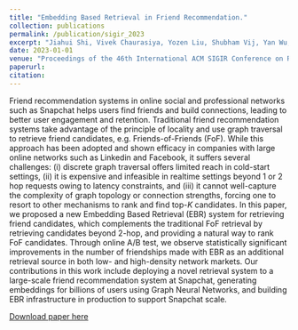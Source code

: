 ```yaml
---
title: "Embedding Based Retrieval in Friend Recommendation."
collection: publications
permalink: /publication/sigir_2023
excerpt: "Jiahui Shi, Vivek Chaurasiya, Yozen Liu, Shubham Vij, Yan Wu, Satya Kanduri, Neil Shab, Peicheng Yu, Nik Srivastava, Lei Shi, Ganesh Venkataraman, and Jun Yu"
date: 2023-01-01
venue: "Proceedings of the 46th International ACM SIGIR Conference on Research and Development in Information Retrieval (SIGIR) 2023"
paperurl:
citation:
---
```

Friend recommendation systems in online social and professional networks such as Snapchat helps users find friends and build connections, leading to better user engagement and retention. Traditional friend recommendation systems take advantage of the principle of locality and use graph traversal to retrieve friend candidates, e.g. Friends-of-Friends (FoF). While this approach has been adopted and shown efficacy in companies with large online networks such as Linkedin and Facebook, it suffers several challenges: (i) discrete graph traversal offers limited reach in cold-start settings, (ii) it is expensive and infeasible in realtime settings beyond 1 or 2 hop requests owing to latency constraints, and (iii) it cannot well-capture the complexity of graph topology or connection strengths, forcing one to resort to other mechanisms to rank and find top-$K$ candidates. In this paper, we proposed a new Embedding Based Retrieval (EBR) system for retrieving friend candidates, which complements the traditional FoF retrieval by retrieving candidates beyond 2-hop, and providing a natural way to rank FoF candidates. Through online A/B test, we observe statistically significant improvements in the number of friendships made with EBR as an additional retrieval source in both low- and high-density network markets. Our contributions in this work include deploying a novel retrieval system to a large-scale friend recommendation system at Snapchat, generating embeddings for billions of users using Graph Neural Networks, and building EBR infrastructure in production to support Snapchat scale. 

[Download paper here](https://github.com/zariable/zariable.github.io/blob/master/files/SIRIP_23__Embedding_based_Retrieval_in_Friend_Recommendation_submission.pdf)